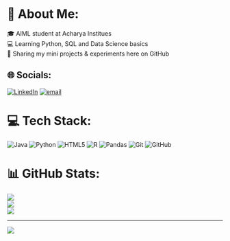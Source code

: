 # 💫 About Me:
🎓 AIML student at Acharya Institues<br>💻 Learning Python, SQL and Data Science basics<br>📂 Sharing my mini projects & experiments here on GitHub


## 🌐 Socials:
[![LinkedIn](https://img.shields.io/badge/LinkedIn-%230077B5.svg?logo=linkedin&logoColor=white)](https://linkedin.com/in/https://www.linkedin.com/in/kiran-kumar-k-0bb121325/overlay/about-this-profile/) [![email](https://img.shields.io/badge/Email-D14836?logo=gmail&logoColor=white)](mailto:kumarkkiran351@gmail.com) 

# 💻 Tech Stack:
![Java](https://img.shields.io/badge/java-%23ED8B00.svg?style=for-the-badge&logo=openjdk&logoColor=white) ![Python](https://img.shields.io/badge/python-3670A0?style=for-the-badge&logo=python&logoColor=ffdd54) ![HTML5](https://img.shields.io/badge/html5-%23E34F26.svg?style=for-the-badge&logo=html5&logoColor=white) ![R](https://img.shields.io/badge/r-%23276DC3.svg?style=for-the-badge&logo=r&logoColor=white) ![Pandas](https://img.shields.io/badge/pandas-%23150458.svg?style=for-the-badge&logo=pandas&logoColor=white) ![Git](https://img.shields.io/badge/git-%23F05033.svg?style=for-the-badge&logo=git&logoColor=white) ![GitHub](https://img.shields.io/badge/github-%23121011.svg?style=for-the-badge&logo=github&logoColor=white)
# 📊 GitHub Stats:
![](https://github-readme-stats.vercel.app/api?username=Kirank2004&theme=dark&hide_border=false&include_all_commits=false&count_private=false)<br/>
![](https://nirzak-streak-stats.vercel.app/?user=Kirank2004&theme=dark&hide_border=false)<br/>
![](https://github-readme-stats.vercel.app/api/top-langs/?username=Kirank2004&theme=dark&hide_border=false&include_all_commits=false&count_private=false&layout=compact)

---
[![](https://visitcount.itsvg.in/api?id=Kirank2004&icon=0&color=0)](https://visitcount.itsvg.in)

<!-- Proudly created with GPRM ( https://gprm.itsvg.in ) -->
